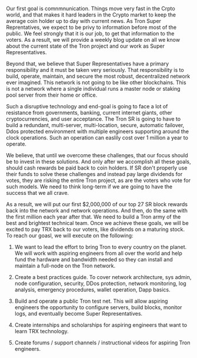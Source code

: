 
Our first goal is comnmnunication.  Things move very fast in the Crpto world, and that makes it hard leaders in the Crypto market to keep the average coin holder up to day with current news. As Tron Super Reprentatives, we expect to be privy to information before most of the public.  We feel strongly that it is our job, to get that information to the voters.   As a result, we will provide a weekly blog update on all we know about the current state of the Tron project and our work as Super Representatives.

Beyond that, we believe that Super Representatives have a primary responsibility and it must be taken very seriously.  That responsibility is to build, operate, maintain, and secure the most robust, decentralized network ever imagined.  This network is not going to be like other blockchains.  This is not a network where a single individual runs a master node or staking pool server from their home or office.  

Such a disruptive technology and end-goal is going to face a lot of resistance from governments, banking, current internet giants, other cryptocurrencies, and user acceptance.   The Tron SR is going to have to build a redundant, multi-server, multi-location, secure, automatic failover, Ddos protected environment with multiple engineers supporting around the clock operations.  Such an operation can easlily cost over 1 million a year to operate.

We believe, that until we overcome these challenges, that our focus should be to invest in these solutions.  And only after we accomplish all these goals, should cash rewards be paid back to coin holders. If SR don't properly use their funds to solve these challenges and instead pay large dividends for votes, they are risking the entire Tron project, as are the voters who vote for such models.  We need to think long-term if we are going to have the success that we all crave.

As a result, we will put our first $2,000,000 of our top 27 SR block rewards back into the network and network operations. And then, do the same with the first million each year after that.  We need to build a Tron army of the best and brightest technical team.  Once we achieve these goals, we will be excited to pay TRX back to our voters, like dividends on a maturing stock. To reach our goasl, we will execute on the following:

1. We want to lead the effort to bring Tron to every country on the planet.  We will work with aspiring engineers from all over the world and help fund the hardware and bandwidth needed so they can install and maintain a full-node on the Tron network.

2. Create a best practices guide. To cover network architecture, sys admin, node configuration, security, DDos protection, network monitoring, log analysis, emergency procedures, wallet operation, Dapp basics.

3.  Build and operate a public Tron test net. This will allow aspiring engineers the opportunity to configure servers, build blocks, monitor logs, and eventually become Super Representatives.

4. Create internships and scholarships for aspiring engineers that want to learn TRX technology.

5. Create forums / support channels / instructional videos for aspiring Tron engineers.


      
      
